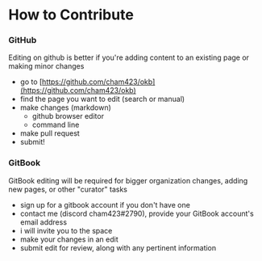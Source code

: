 # How to Contribute

### GitHub

Editing on github is better if you're adding content to an existing page or making minor changes

* go to [https://github.com/cham423/okb](https://github.com/cham423/okb)
* find the page you want to edit (search or manual)
* make changes (markdown)
  * github browser editor
  * command line
* make pull request
* submit!

### GitBook

GitBook editing will be required for bigger organization changes, adding new pages, or other "curator" tasks

* sign up for a gitbook account if you don't have one
* contact me (discord cham423#2790), provide your GitBook account's email address&#x20;
* i will invite you to the space
* make your changes in an edit
* submit edit for review, along with any pertinent information
